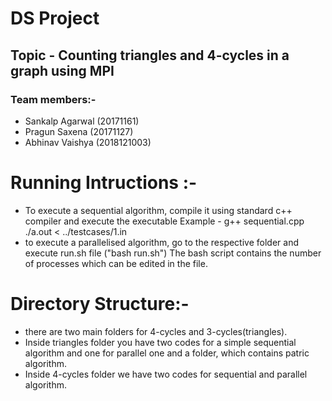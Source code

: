 # DS Project
## Topic - Counting triangles and 4-cycles in a graph using MPI
### Team members:-
- Sankalp Agarwal (20171161)
- Pragun Saxena (20171127)
- Abhinav Vaishya (2018121003)

# Running Intructions :-
- To execute a sequential algorithm, compile it using standard c++ compiler and execute the executable
	Example - g++ sequential.cpp
		  ./a.out < ../testcases/1.in 
- to execute a parallelised algorithm, go to the respective folder and execute run.sh file ("bash run.sh")
	The bash script contains the number of processes which can be edited in the file.
# Directory Structure:- 
- there are two main folders for 4-cycles and 3-cycles(triangles).
- Inside triangles folder you have two codes for a simple sequential algorithm and one for parallel one and a folder, which contains patric algorithm.
- Inside 4-cycles folder we have two codes for sequential and parallel algorithm.
